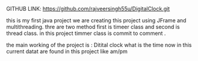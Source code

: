 GITHUB LINK: https://github.com/rajveersingh55u/DigitalClock.git

this is my first java project we are creating this project using JFrame and multithreading.
thre are two method first is timeer class and second is thread class. in this project timmer class is commit to comment .


the main working of the project is : Ditital clock what is the time now in this current datat are found in this project like am/pm
